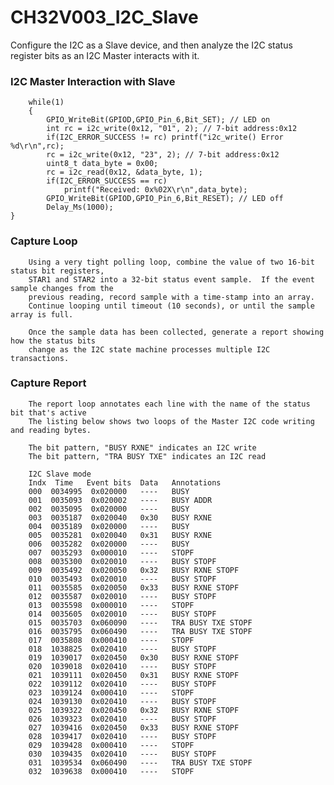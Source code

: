 # CH32V003_I2C_Slave

Configure the I2C as a Slave device, and then analyze the I2C status register bits as an I2C Master interacts with it.

### I2C Master Interaction with Slave
        
        while(1)
        {
            GPIO_WriteBit(GPIOD,GPIO_Pin_6,Bit_SET); // LED on
            int rc = i2c_write(0x12, "01", 2); // 7-bit address:0x12
            if(I2C_ERROR_SUCCESS != rc) printf("i2c_write() Error %d\r\n",rc);
            rc = i2c_write(0x12, "23", 2); // 7-bit address:0x12
            uint8_t data_byte = 0x00;
            rc = i2c_read(0x12, &data_byte, 1);
            if(I2C_ERROR_SUCCESS == rc)
                printf("Received: 0x%02X\r\n",data_byte);
            GPIO_WriteBit(GPIOD,GPIO_Pin_6,Bit_RESET); // LED off
            Delay_Ms(1000);
    }

### Capture Loop
        
        Using a very tight polling loop, combine the value of two 16-bit status bit registers,
        STAR1 and STAR2 into a 32-bit status event sample.  If the event sample changes from the
        previous reading, record sample with a time-stamp into an array.
        Continue looping until timeout (10 seconds), or until the sample array is full.
        
        Once the sample data has been collected, generate a report showing how the status bits
        change as the I2C state machine processes multiple I2C transactions.
        
### Capture Report
        
        The report loop annotates each line with the name of the status bit that's active
        The listing below shows two loops of the Master I2C code writing and reading bytes.
        
        The bit pattern, "BUSY RXNE" indicates an I2C write
        The bit pattern, "TRA BUSY TXE" indicates an I2C read
        
        I2C Slave mode
        Indx  Time   Event bits  Data   Annotations
        000  0034995  0x020000   ----   BUSY
        001  0035093  0x020002   ----   BUSY ADDR
        002  0035095  0x020000   ----   BUSY
        003  0035187  0x020040   0x30   BUSY RXNE
        004  0035189  0x020000   ----   BUSY
        005  0035281  0x020040   0x31   BUSY RXNE
        006  0035282  0x020000   ----   BUSY
        007  0035293  0x000010   ----   STOPF
        008  0035300  0x020010   ----   BUSY STOPF
        009  0035492  0x020050   0x32   BUSY RXNE STOPF
        010  0035493  0x020010   ----   BUSY STOPF
        011  0035585  0x020050   0x33   BUSY RXNE STOPF
        012  0035587  0x020010   ----   BUSY STOPF
        013  0035598  0x000010   ----   STOPF
        014  0035605  0x020010   ----   BUSY STOPF
        015  0035703  0x060090   ----   TRA BUSY TXE STOPF
        016  0035795  0x060490   ----   TRA BUSY TXE STOPF
        017  0035808  0x000410   ----   STOPF
        018  1038825  0x020410   ----   BUSY STOPF
        019  1039017  0x020450   0x30   BUSY RXNE STOPF
        020  1039018  0x020410   ----   BUSY STOPF
        021  1039111  0x020450   0x31   BUSY RXNE STOPF
        022  1039112  0x020410   ----   BUSY STOPF
        023  1039124  0x000410   ----   STOPF
        024  1039130  0x020410   ----   BUSY STOPF
        025  1039322  0x020450   0x32   BUSY RXNE STOPF
        026  1039323  0x020410   ----   BUSY STOPF
        027  1039416  0x020450   0x33   BUSY RXNE STOPF
        028  1039417  0x020410   ----   BUSY STOPF
        029  1039428  0x000410   ----   STOPF
        030  1039435  0x020410   ----   BUSY STOPF
        031  1039534  0x060490   ----   TRA BUSY TXE STOPF
        032  1039638  0x000410   ----   STOPF
        
